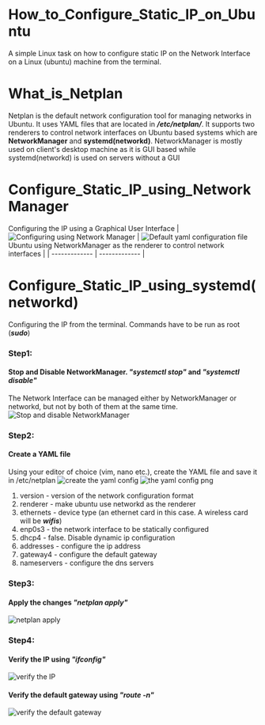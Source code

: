 # How_to_Configure_Static_IP_on_Ubuntu
A simple Linux task on how to configure static IP on the Network Interface on a Linux (ubuntu) machine from the terminal.

# What_is_Netplan
Netplan is the default network configuration tool for managing networks in Ubuntu. It uses YAML files that are located in ***/etc/netplan/***. It supports two renderers to control network interfaces on Ubuntu based systems which are **NetworkManager** and **systemd(networkd)**. NetworkManager is mostly used on client's desktop machine as it is GUI based while systemd(networkd) is used on servers without a GUI

# Configure_Static_IP_using_NetworkManager
  Configuring the IP using a Graphical User Interface
| ![Configuring using Network Manager](https://user-images.githubusercontent.com/41688430/234799014-6f7cbfc6-f949-4506-a35f-5ae231e7efc3.PNG)  | ![Default yaml configuration file](https://user-images.githubusercontent.com/41688430/234800288-b54d701a-544a-4355-97da-8e653ce128ad.PNG) Ubuntu using NetworkManager as the renderer to control network interfaces |
| ------------- | ------------- |


# Configure_Static_IP_using_systemd(networkd)
  Configuring the IP from the terminal. Commands have to be run as root (***sudo***)
### Step1:
  #### Stop and Disable NetworkManager. ***"systemctl stop"*** and ***"systemctl disable"***
  The Network Interface can be managed either by NetworkManager or networkd, but not by both of them at the same time.
  ![Stop and disable NetworkManager](https://user-images.githubusercontent.com/41688430/234784731-15ea69d5-203e-4865-aa03-e511d2ba9e87.PNG)
  
### Step2:
  #### Create a YAML file 
  Using your editor of choice (vim, nano etc.), create the YAML file and save it in /etc/netplan
![create the yaml config](https://user-images.githubusercontent.com/41688430/234809912-18ec5492-dc15-45a0-a2dc-7b3869761f6e.PNG)
![the yaml config png](https://user-images.githubusercontent.com/41688430/234785949-4edcad72-d343-4d44-89da-9b93228622ec.png)  
1. version - version of the network configuration format 
2. renderer - make ubuntu use networkd as the renderer 
3. ethernets - device type (an ethernet card in this case. A wireless card will be ***wifis***) 
4. enp0s3 - the network interface to be statically configured 
5. dhcp4 - false. Disable dynamic ip configuration 
6. addresses - configure the ip address 
7. gateway4 - configure the default gateway 
8. nameservers - configure the dns servers


### Step3:
  #### Apply the changes ***"netplan apply"***
  ![netplan apply](https://user-images.githubusercontent.com/41688430/234805608-ffcb347f-0555-4db9-9e9a-90ce10e630d0.PNG)

### Step4:
  #### Verify the IP using ***"ifconfig"***
  ![verify the IP](https://user-images.githubusercontent.com/41688430/234808990-dded41e6-f711-4efc-8bf4-b3e5ed651e37.jpg)
  #### Verify the default gateway using ***"route -n"***
  ![verify the default gateway](https://user-images.githubusercontent.com/41688430/234809086-449887df-7d3c-4eee-a73c-b5b7829f9e94.jpg)




 

 
